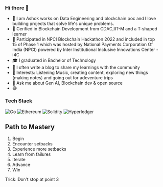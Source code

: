  ### Hi there 👋


- 👀 I am Ashok works on Data Engineering  and blockchain poc  and I love building  projects that solve life's unique problems.
- 🌱 Cerified in Blockchain Development from CDAC,IIT-M and a T-shaped learner
- 🌱 Participated in NPCI Blockchain Hackathon 2022 and included in top 15 of Phase 1 which was hosted by National Payments Corporation Of India (NPCI) 
     powered by Inter Institutional Inclusive Innovations Center - i4C
- 🎓 I graduated in Bachelor of Technology
- 🌱  I often write a blog to share my learnings with the community 
- 💞️ Interests: Listening Music, creating content,  exploring new things (making notes) and going out for adeventure trips
- 💬 Ask me about Gen AI,  Blockchain dev & open source
- 😄 

### Tech Stack

![Go](https://img.shields.io/badge/go-%2300ADD8.svg?style=for-the-badge&logo=pyspark&logoColor=white)
![Ethereum](https://img.shields.io/badge/python-3C3C3D?style=for-the-badge&logo=python&logoColor=white)
![Solidity](https://img.shields.io/badge/Solidity-%23363636.svg?style=for-the-badge&logo=golang&logoColor=white)
![Hyperledger](https://img.shields.io/badge/hyperledger-2F3134?style=for-the-badge&logo=hyperledger&logoColor=white)

 
## Path to Mastery

1. Begin
2. Encounter setbacks
3. Experience more setbacks
4. Learn from failures
5. Iterate
6. Advance
7. Win

Trick: Don't stop at point 3
